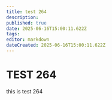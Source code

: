 ```yaml
---
title: test 264
description: 
published: true
date: 2025-06-16T15:00:11.622Z
tags: 
editor: markdown
dateCreated: 2025-06-16T15:00:11.622Z
---
```


# TEST 264
this is test 264
